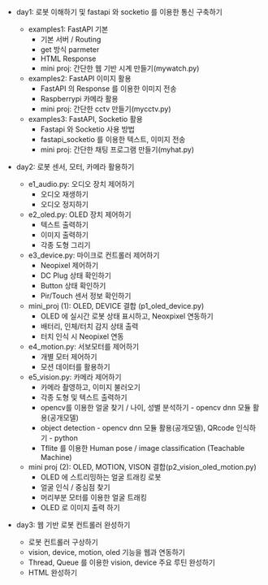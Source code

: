 - day1: 로봇 이해하기 및 fastapi 와 socketio 를 이용한 통신 구축하기
  + examples1: FastAPI 기본
    - 기본 서버 / Routing
    - get 방식 parmeter 
    - HTML Response
    - mini proj: 간단한 웹 기반 시계 만들기(mywatch.py)
  + examples2: FastAPI 이미지 활용
    - FastAPI 의 Response 를 이용한 이미지 전송
    - Raspberrypi 카메라 활용
    - mini proj: 간단한 cctv 만들기(mycctv.py)
  + examples3: FastAPI, Socketio 활용
    - Fastapi 와 Socketio 사용 방법
    - fastapi_socketio 를 이용한 텍스트, 이미지 전송
    - mini proj: 간단한 채팅 프로그램 만들기(myhat.py)

- day2: 로봇 센서, 모터, 카메라 활용하기
  + e1_audio.py: 오디오 장치 제어하기
    - 오디오 재생하기
    - 오디오 정지하기
  + e2_oled.py: OLED 장치 제어하기
    - 텍스트 출력하기
    - 이미지 출력하기
    - 각종 도형 그리기
  + e3_device.py: 마이크로 컨트롤러 제어하기
    - Neopixel 제어하기
    - DC Plug 상태 확인하기
    - Button 상태 확인하기
    - Pir/Touch 센서 정보 확인하기
  + mini_proj (1): OLED, DEVICE 결합 (p1_oled_device.py)
    - OLED 에 실시간 로봇 상태 표시하고, Neoxpixel 연동하기
    - 배터리, 인체/터치 감지 상태 출력
    - 터치 인식 시 Neopixel 연동
  + e4_motion.py: 서보모터를 제어하기
    - 개별 모터 제어하기
    - 모션 데이터를 활용하기
  + e5_vision.py: 카메라 제어하기
    - 카메라 촬영하고, 이미지 불러오기
    - 각종 도형 및 텍스트 출력하기
    - opencv를 이용한 얼굴 찾기 / 나이, 성별 분석하기 - opencv dnn 모듈 활용(공개모델)
    - object detection - opencv dnn 모듈 활용(공개모델), QRcode 인식하기 - python
    - Tflite 를 이용한 Human pose / image classification (Teachable Machine)
  + mini proj (2): OLED, MOTION, VISON 결합(p2_vision_oled_motion.py)
    - OLED 에 스트리밍하는 얼굴 트래킹 로봇
    - 얼굴 인식 / 중심점 찾기 
    - 머리부분 모터를 이용한 얼굴 트래킹
    - OLED 로 이미지 출력 하기

- day3: 웹 기반 로봇 컨트롤러 완성하기
  + 로봇 컨트롤러 구상하기
  + vision, device, motion, oled 기능을 웹과 연동하기
  + Thread, Queue 를 이용한 vision, device 주요 루틴 완성하기
  + HTML 완성하기
